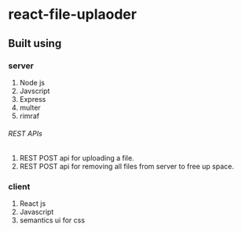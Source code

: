 # react-file-uplaoder

## Built using

### server

1. Node js
2. Javscript
3. Express
4. multer
5. rimraf

###### REST APIs
1. REST POST api for uploading a file.
2. REST POST api for removing all files from server to free up space.

### client

1. React js
2. Javascript
3. semantics ui for css
